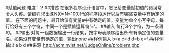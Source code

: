 #赋值问题
难度：2
##描述
在很多程序设计语言中，忘记给变量赋初值的错误常令人头疼。请编程求出含N(0≤N≤100)行的程序段运行以后有哪些变量中有确定的值。 在下面的问题中，最开始仅有变量a中有确定的值。变量为单个小写字母，每行恰好有三个字符，中间一个是赋值运算符'='。
##输入
每行3个字符，为一条语句。
##输出
对每一组数据输出一行结果，按字母表顺序给出所有有确定值的变量名。如果没有变量有确定的值，输出none
##样例输入
b=a
c=d
d=b
e=f
##样例输出
a b d
##来源
http://acm.nyist.net/JudgeOnline/problem.php